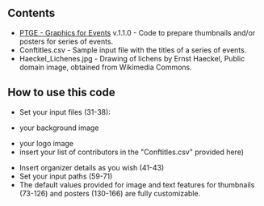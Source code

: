 ## Contents

* [PTGE - Graphics for Events](https://github.com/franfranz/Graphs_and_Pics_Toytools/blob/main/PTGE_Graphics_for_Events/PTGE_Graphics_for_Events.R) v.1.1.0 - Code to prepare thumbnails and/or posters for series of events.
* Conftitles.csv - Sample input file with the titles of a series of events. 
* Haeckel_Lichenes.jpg - Drawing of lichens by Ernst Haeckel, Public domain image, obtained from Wikimedia Commons. 

## How to use this code 
- Set your input files (31-38):
* your background image
 - your logo image 
 - insert your list of contributors in the "Conftitles.csv" provided here)
* Insert organizer details as you wish (41-43)
* Set your input paths (59-71)
* The default values provided for image and text features for thumbnails (73-126) and posters (130-166) are fully customizable.  
